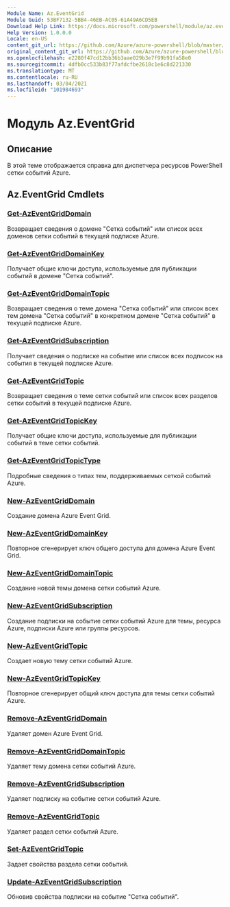 ```yaml
---
Module Name: Az.EventGrid
Module Guid: 53BF7132-5BB4-46EB-AC05-61A49A6CD5EB
Download Help Link: https://docs.microsoft.com/powershell/module/az.eventgrid
Help Version: 1.0.0.0
Locale: en-US
content_git_url: https://github.com/Azure/azure-powershell/blob/master/src/EventGrid/EventGrid/help/Az.EventGrid.md
original_content_git_url: https://github.com/Azure/azure-powershell/blob/master/src/EventGrid/EventGrid/help/Az.EventGrid.md
ms.openlocfilehash: e2280f47cd12bb36b3aae029b3e7f99b91fa58e0
ms.sourcegitcommit: 4dfb0cc533b83f77afdcfbe2618c1e6c8d221330
ms.translationtype: MT
ms.contentlocale: ru-RU
ms.lasthandoff: 03/04/2021
ms.locfileid: "101984693"
---
```

# Модуль Az.EventGrid
## Описание
В этой теме отображается справка для диспетчера ресурсов PowerShell сетки событий Azure.

## Az.EventGrid Cmdlets
### [Get-AzEventGridDomain](Get-AzEventGridDomain.md)
Возвращает сведения о домене "Сетка событий" или список всех доменов сетки событий в текущей подписке Azure.

### [Get-AzEventGridDomainKey](Get-AzEventGridDomainKey.md)
Получает общие ключи доступа, используемые для публикации событий в домене "Сетка событий".

### [Get-AzEventGridDomainTopic](Get-AzEventGridDomainTopic.md)
Возвращает сведения о теме домена "Сетка событий" или список всех тем домена "Сетка событий" в конкретном домене "Сетка событий" в текущей подписке Azure.

### [Get-AzEventGridSubscription](Get-AzEventGridSubscription.md)
Получает сведения о подписке на событие или список всех подписок на события в текущей подписке Azure.

### [Get-AzEventGridTopic](Get-AzEventGridTopic.md)
Возвращает сведения о теме сетки событий или список всех разделов сетки событий в текущей подписке Azure.

### [Get-AzEventGridTopicKey](Get-AzEventGridTopicKey.md)
Получает общие ключи доступа, используемые для публикации событий в теме сетки событий.

### [Get-AzEventGridTopicType](Get-AzEventGridTopicType.md)
Подробные сведения о типах тем, поддерживаемых сеткой событий Azure.

### [New-AzEventGridDomain](New-AzEventGridDomain.md)
Создание домена Azure Event Grid.

### [New-AzEventGridDomainKey](New-AzEventGridDomainKey.md)
Повторное сгенерирует ключ общего доступа для домена Azure Event Grid.

### [New-AzEventGridDomainTopic](New-AzEventGridDomainTopic.md)
Создание новой темы домена сетки событий Azure.

### [New-AzEventGridSubscription](New-AzEventGridSubscription.md)
Создание подписки на событие сетки событий Azure для темы, ресурса Azure, подписки Azure или группы ресурсов.

### [New-AzEventGridTopic](New-AzEventGridTopic.md)
Создает новую тему сетки событий Azure.

### [New-AzEventGridTopicKey](New-AzEventGridTopicKey.md)
Повторное сгенерирует общий ключ доступа для темы сетки событий Azure.

### [Remove-AzEventGridDomain](Remove-AzEventGridDomain.md)
Удаляет домен Azure Event Grid.

### [Remove-AzEventGridDomainTopic](Remove-AzEventGridDomainTopic.md)
Удаляет тему домена сетки событий Azure.

### [Remove-AzEventGridSubscription](Remove-AzEventGridSubscription.md)
Удаляет подписку на событие сетки событий Azure.

### [Remove-AzEventGridTopic](Remove-AzEventGridTopic.md)
Удаляет раздел сетки событий Azure.

### [Set-AzEventGridTopic](Set-AzEventGridTopic.md)
Задает свойства раздела сетки событий.

### [Update-AzEventGridSubscription](Update-AzEventGridSubscription.md)
Обновив свойства подписки на событие "Сетка событий".

